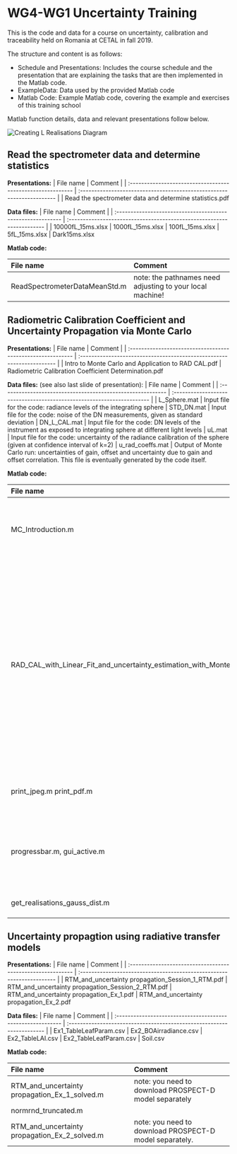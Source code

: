 # WG4-WG1 Uncertainty Training

This is the code and data for a course on uncertainty, calibration and traceability held on Romania at CETAL in fall 2019.


The structure and content is as follows:

- Schedule and Presentations: Includes the course schedule and the presentation that are explaining the tasks that are then implemented in the Matlab code.
- ExampleData: Data used by the provided Matlab code
- Matlab Code: Example Matlab code, covering the example and exercises of this training school

Matlab function details, data and relevant presentations follow below.


![Creating L Realisations Diagram](/_img/Creating_L_Realisations_Diagram.png)



## Read the spectrometer data and determine statistics

**Presentations:**
| File name                                                   | Comment                                                                | 
| :---------------------------------------------------------- | :--------------------------------------------------------------------- | 
| Read the spectrometer data and determine statistics.pdf


**Data files:**
| File name                                                   | Comment                                                                | 
| :---------------------------------------------------------- | :--------------------------------------------------------------------- | 
| 10000fL_15ms.xlsx
| 1000fL_15ms.xlsx
| 100fL_15ms.xlsx
| 5fL_15ms.xlsx
| Dark15ms.xlsx

**Matlab code:**

| File name                                                   | Comment                                                                | 
| :---------------------------------------------------------- | :--------------------------------------------------------------------- | 
| ReadSpectrometerDataMeanStd.m								| note: the pathnames need adjusting to your local machine!	|



## Radiometric Calibration Coefficient and Uncertainty Propagation via Monte Carlo

**Presentations:**
| File name                                                   | Comment                                                                | 
| :---------------------------------------------------------- | :--------------------------------------------------------------------- | 
| Intro to Monte Carlo and Application to RAD CAL.pdf
| Radiometric Calibration Coefficient Determination.pdf




**Data files:** (see also last slide of presentation): 
| File name                                                   | Comment                                                                | 
| :---------------------------------------------------------- | :--------------------------------------------------------------------- | 
| L_Sphere.mat												| Input file for the code: radiance levels of the integrating sphere
| STD_DN.mat												| Input file for the code: noise of the DN measurements, given as standard deviation
| DN_L_CAL.mat												| Input file for the code: DN levels of the instrument as exposed to integrating sphere at different light levels
| uL.mat												    | Input file for the code: uncertainty of the radiance calibration of the sphere (given at confidence interval of k=2)
| u_rad_coeffs.mat											| Output of Monte Carlo run: uncertainties of gain, offset and uncertainty due to gain and offset correlation. This file is eventually generated by the code itself.



**Matlab code:**

| File name                                                   | Comment                                                                | 
| :---------------------------------------------------------- | :--------------------------------------------------------------------- | 
| MC_Introduction.m											| Code to produce plots shown in the intro to Monte Carlo presentation
| RAD_CAL_with_Linear_Fit_and_uncertainty_estimation_with_Monte_Carlo.m | Main script. Note: set the run_sim = true on line 408 to run MC (This can take very long! You may want initially to choose a lower number of realisations by e.g. setting N = 10 on line 282). Set to false once you have them calculated.
| print_jpeg.m print_pdf.m		| Functions to export figure to JPEG or PDF
| progressbar.m, gui_active.m		| Functions for progress bar used to show progress during monte carlo run
| get_realisations_gauss_dist.m	| Function to create realisations



## Uncertainty propagtion using radiative transfer models

**Presentations:**
| File name                                                   | Comment                                                                | 
| :---------------------------------------------------------- | :--------------------------------------------------------------------- | 
| RTM_and_uncertainty propagation_Session_1_RTM.pdf
| RTM_and_uncertainty propagation_Session_2_RTM.pdf
| RTM_and_uncertainty propagation_Ex_1.pdf
| RTM_and_uncertainty propagation_Ex_2.pdf


**Data files:**
| File name                                                   | Comment                                                                | 
| :---------------------------------------------------------- | :--------------------------------------------------------------------- | 
| Ex1_TableLeafParam.csv
| Ex2_BOAirradiance.csv
| Ex2_TableLAI.csv
| Ex2_TableLeafParam.csv
| Soil.csv

**Matlab code:**

| File name                                                   | Comment                                                                | 
| :---------------------------------------------------------- | :--------------------------------------------------------------------- | 
| RTM_and_uncertainty propagation_Ex_1_solved.m								| note: you need to download PROSPECT-D model separately	|
| normrnd_truncated.m								| 	|
| RTM_and_uncertainty propagation_Ex_2_solved.m								| note: you need to download PROSPECT-D model separately.	|


